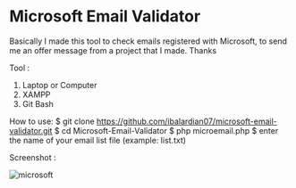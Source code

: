 # Microsoft Email Validator
Basically I made this tool to check emails registered with Microsoft, to send me an offer message from a project that I made. Thanks

Tool :
1. Laptop or Computer
2. XAMPP
3. Git Bash

How to use:
$ git clone https://github.com/ibalardian07/microsoft-email-validator.git
$ cd Microsoft-Email-Validator
$ php microemail.php
$ enter the name of your email list file (example: list.txt)

Screenshot : 

![microsoft](https://user-images.githubusercontent.com/66360550/133787766-75b2e055-9b16-4aea-99da-e78bb6e75507.PNG)
